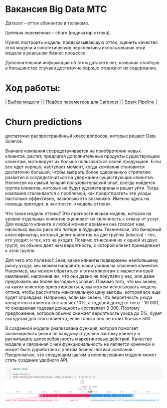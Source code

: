 # Вакансия Big Data МТС

Датасет – отток абонентов в телекоме. 

Целевая переменная – churn (индикатор оттока).

Нужно построить модель, предсказывающую отток, оценить качество этой модели и гипотетические перспективы использования этой модели в реальном бизнес процессе.

Дополнительной информации об этом датасете нет, названия столбцов в большинстве случаев достаточно хорошо отражают их содержание.

# Ход работы:

| [Выбор модели](https://github.com/loverberg/portfolio/blob/main/Big_Data_MTC/model_selection.ipynb)      |
| [Подбор параметров для Catboost](https://github.com/loverberg/portfolio/blob/main/Big_Data_MTC/CatBoostClassifier.ipynb)      |
| [Spark Pipeline](https://github.com/loverberg/portfolio/blob/main/Big_Data_MTC/PySparkWithCatBoostViaCoLab.ipynb)      | 

# Churn predictions 
достаточно распространённый класс вопросов, которые решает Data Science. 

Вначале компания сосредотачивается на приобретении новых клиентов, растет, предлагая дополнительные продукты существующим клиентам, мотивирует их больше пользоваться своей продукцией.
Если все идет хорошо, наступает момент, когда компания становится достаточно большой, чтобы выбрать более сдержанную стратегию развития и сосредоточиться на удержании существующих клиентов. Несмотря на самый лучший пользовательский опыт, всегда найдется группа клиентов, которые не будут удовлетворены и решат уйти.
Тогда компания сталкивается с проблемой, как предотвратить эти уходы настолько эффективно, насколько это возможно. Именно здесь на помощь приходит, в частности, «модель оттока».

Что такое модель оттока?
Это прогностическая модель, которая на уровне отдельных клиентов оценивает их склонность к отказу от услуг. Для каждого клиента в любой момент времени она говорит нам, насколько высок риск его потери в будущем.
Технически, это бинарный классификатор, который делит клиентов на две группы (класса) - тех, кто уходит, и тех, кто не уходит. Помимо отнесения их к одной из двух групп, он обычно дает нам вероятность, с которой клиент принадлежит к этой группе.

Для чего это полезно?
Зная, какие клиенты подвержены наибольшему риску ухода, мы можем направить наши усилия на спасение клиентов. Например, мы можем обратиться к этим клиентам с маркетинговой кампанией, напомнив им, что они давно не покупали у нас, или даже предложить им более выгодные условия. 
Помимо того, что мы знаем, на каких клиентов ориентироваться, мы можем использовать модель оттока, чтобы рассчитать максимальную цену выгоды, которая все еще будет оправдана. Например, если мы знаем, что вероятность ухода конкретного клиента составляет 10%, а годовой доход от него - 10 000, то ожидаемая годовая доходность составляет 9 000. Поэтому предложение, которое обычно снижает вероятность ухода до 5%, будет выгодным для этого клиента, если только оно не стоит больше 500.

В созданной модели реализована функция, которая помогает анализировать риски по каждому отдельно взятому клиенту и расчитывать целесообразность маркетинговых действий. Качество модели и связанная с ней функциональность не является конечной и может быть доработана с учетом бизнес-логики компании. Предполагаю, что следующим шагом в использовании модели может стать создание удобного API.

![Реализация объектного анализа](shap.png "shap visualizations")​